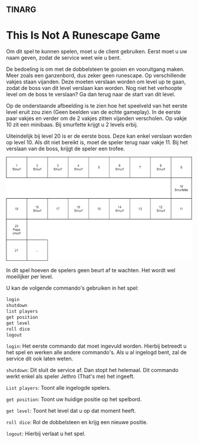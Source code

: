 ## TINARG

# This Is Not A Runescape Game

Om dit spel te kunnen spelen, moet u de client gebruiken.
Eerst moet u uw naam geven, zodat de service weet wie u bent.

De bedoeling is om met de dobbelsteen te gooien en vooruitgang maken. Meer zoals een ganzenbord, dus zeker geen runescape. 
Op verschillende vakjes staan vijanden. Deze moeten verslaan worden om level up te gaan, zodat de boss van dit level verslaan kan worden.
Nog niet het verhoopte level om de boss te verslaan? Ga dan terug naar de start van dit level.

Op de onderstaande afbeelding is te zien hoe het speelveld van het eerste level eruit zou zien (Geen beelden van de echte gameplay). In de eerste paar vakjes en verder om de 2 vakjes zitten vijanden verscholen. Op vakje 10 zit een minibaas. Bij smurfette krijgt u 2 levels erbij.

Uiteindelijk bij level 20 is er de eerste boss. Deze kan enkel verslaan worden op level 10. Als dit niet bereikt is, moet de speler terug naar vakje 11. Bij het verslaan van de boss, krijgt de speler een trofee. 

<p align="center"><img src="Untitled Diagram.png"></p>

In dit spel hoeven de spelers geen beurt af te wachten. Het wordt wel moeilijker per level.

U kan de volgende commando's gebruiken in het spel:

```
login
shutdown
list players
get position
get level
roll dice
logout

```

`login`: Het eerste commando dat moet ingevuld worden. Hierbij betreedt u het spel en werken alle andere commando's.
Als u al ingelogd bent, zal de service dit ook laten weten.

`shutdown`: Dit sluit de service af. Dan stopt het helemaal. 
Dit commando werkt enkel als speler Jethro (That's me) het ingeeft.

`List players`: Toont alle ingelogde spelers.

`get position`: Toont uw huidige positie op het spelbord.

`get level`: Toont het level dat u op dat moment heeft.

`roll dice`: Rol de dobbelsteen en krijg een nieuwe positie.

`logout`: Hierbij verlaat u het spel.
